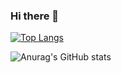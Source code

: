 ### Hi there 👋

[![Top Langs](https://github-readme-stats.vercel.app/api/top-langs/?username=nguyenvanxuanvu&layout=compact)](https://github.com/anuraghazra/github-readme-stats)    &nbsp; &nbsp; &nbsp; &nbsp;     

![Anurag's GitHub stats](https://github-readme-stats.vercel.app/api?username=hbngo21&show_icons=true&theme=merko)

<!--
**hbngo21/hbngo21** is a ✨ _special_ ✨ repository because its `README.md` (this file) appears on your GitHub profile.

Here are some ideas to get you started:

- 🔭 I’m currently working on ...
- 🌱 I’m currently learning ...
- 👯 I’m looking to collaborate on ...
- 🤔 I’m looking for help with ...
- 💬 Ask me about ...
- 📫 How to reach me: ...
- 😄 Pronouns: ...
- ⚡ Fun fact: ...
-->
